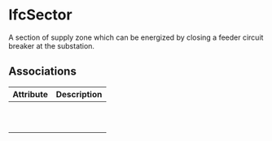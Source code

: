 IfcSector
=========
A section of supply zone which can be energized by closing a feeder circuit
breaker at the substation.


Associations
------------
| Attribute   | Description   |
|-------------|---------------|
|             |               |
|             |               |
|             |               |
|             |               |
|             |               |
|             |               |
|             |               |
|             |               |
|             |               |
|             |               |


